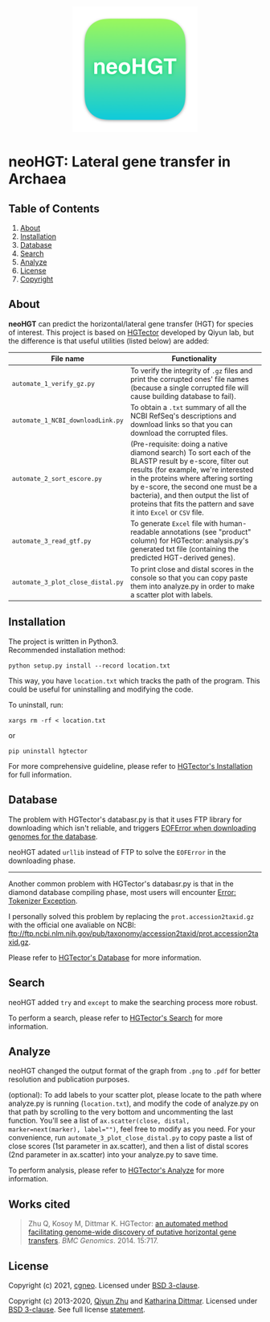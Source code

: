 
<p align="center">
	<a href="https://github.com/cgneo/neoHGT">
		<img src="./neoHGT.png" width="250">
	</a><br>
</p>

# neoHGT: Lateral gene transfer in Archaea


## Table of Contents
1. [About](#about)
2. [Installation](#installation)
3. [Database](#database)
4. [Search](#search)
5. [Analyze](#analyze)
6. [License](#license)
7. [Copyright](#copyright)

## About
**neoHGT** can predict the horizontal/lateral gene transfer (HGT) for species of interest. This project is based on [HGTector](https://github.com/qiyunlab/HGTector) developed by Qiyun lab, but the difference is that useful utilities (listed below) are added:

File name | Functionality
--- | ---
`automate_1_verify_gz.py` | To verify the integrity of `.gz` files and print the corrupted ones' file names (because a single corrupted file will cause building database to fail).
`automate_1_NCBI_downloadLink.py` | To obtain a `.txt` summary of all the NCBI RefSeq's descriptions and download links so that you can download the corrupted files.
`automate_2_sort_escore.py` | (Pre-requisite: doing a native diamond search) To sort each of the BLASTP result by e-score, filter out results (for example, we're interested in the proteins where aftering sorting by e-score, the second one must be a bacteria), and then output the list of proteins that fits the pattern and save it into `Excel` or `CSV` file.
`automate_3_read_gtf.py` | To generate `Excel` file with human-readable annotations (see "product" column) for HGTector: analysis.py's generated txt file (containing the predicted HGT-derived genes).
`automate_3_plot_close_distal.py` | To print close and distal scores in the console so that you can copy paste them into analyze.py in order to make a scatter plot with labels.

  


## Installation
The project is written in Python3.<br>
Recommended installation method:

```
python setup.py install --record location.txt
```
This way, you have `location.txt` which tracks the path of the program.
This could be useful for uninstalling and modifying the code.

To uninstall, run:
```
xargs rm -rf < location.txt
```
or
```
pip uninstall hgtector
```



For more comprehensive guideline, please refer to [HGTector's Installation](https://github.com/qiyunlab/HGTector/blob/master/doc/install.md) for full information.



## Database

The problem with HGTector's databasr.py is that it uses FTP library for downloading which isn't reliable, and triggers [EOFError when downloading genomes for the database](https://github.com/qiyunlab/HGTector/issues/74).

neoHGT adated `urllib` instead of FTP to solve the `EOFError` in the downloading phase.

<hr/>

Another common problem with HGTector's databasr.py is that in the diamond database compiling phase, most users will encounter [Error: Tokenizer Exception](https://github.com/qiyunlab/HGTector/issues/76).

I personally solved this problem by replacing the `prot.accession2taxid.gz` with the official one avaliable on NCBI: ftp://ftp.ncbi.nlm.nih.gov/pub/taxonomy/accession2taxid/prot.accession2taxid.gz.


Please refer to [HGTector's Database](https://github.com/qiyunlab/HGTector/blob/master/doc/database.md) for more information.



## Search

neoHGT added `try` and `except` to make the searching process more robust.

To perform a search, please refer to [HGTector's Search](https://github.com/qiyunlab/HGTector/blob/master/doc/search.md) for more information.



## Analyze

neoHGT changed the output format of the graph from `.png` to `.pdf` for better resolution and publication purposes.

(optional): To add labels to your scatter plot, please locate to the path where analyze.py is running (`location.txt`), and modify the code of analyze.py on that path by scrolling to the very bottom and uncommenting the last function. You'll see a list of `ax.scatter(close, distal, marker=next(marker), label="")`, feel free to modify as you need.
For your convenience, run `automate_3_plot_close_distal.py` to copy paste a list of close scores (1st parameter in ax.scatter), and then a list of distal scores (2nd parameter in ax.scatter) into your analyze.py to save time.

To perform analysis, please refer to [HGTector's Analyze](https://github.com/qiyunlab/HGTector/blob/master/doc/analyze.md) for more information.



## Works cited

> Zhu Q, Kosoy M, Dittmar K. HGTector: [an automated method facilitating genome-wide discovery of putative horizontal gene transfers](https://bmcgenomics.biomedcentral.com/articles/10.1186/1471-2164-15-717). *BMC Genomics*. 2014. 15:717.

## License

Copyright (c) 2021, [cgneo](https://github.com/cgneo). Licensed under [BSD 3-clause](http://opensource.org/licenses/BSD-3-Clause).


Copyright (c) 2013-2020, [Qiyun Zhu](mailto:qiyunzhu@gmail.com) and [Katharina Dittmar](mailto:katharinad@gmail.com). Licensed under [BSD 3-clause](http://opensource.org/licenses/BSD-3-Clause). See full license [statement](LICENSE).
